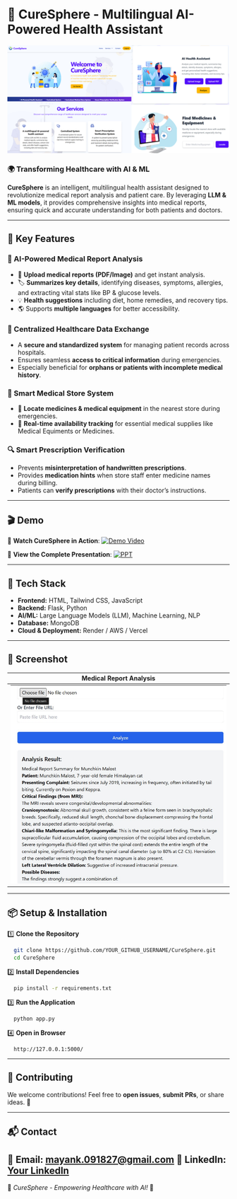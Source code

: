
# 🚀 CureSphere - Multilingual AI-Powered Health Assistant

![CureSphere Banner](demoimage.png)  

### 🌍 Transforming Healthcare with AI & ML

**CureSphere** is an intelligent, multilingual health assistant designed to revolutionize medical report analysis and patient care. By leveraging **LLM & ML models**, it provides comprehensive insights into medical reports, ensuring quick and accurate understanding for both patients and doctors.

---
## 🏥 Key Features
### 🏥 AI-Powered Medical Report Analysis
- 📄 **Upload medical reports (PDF/Image)** and get instant analysis.
- 🏷️ **Summarizes key details**, identifying diseases, symptoms, allergies, and extracting vital stats like BP & glucose levels.
- 💡 **Health suggestions** including diet, home remedies, and recovery tips.
- 🌎 Supports **multiple languages** for better accessibility.

### 🔗 Centralized Healthcare Data Exchange
- A **secure and standardized system** for managing patient records across hospitals.
- Ensures seamless **access to critical information** during emergencies.
- Especially beneficial for **orphans or patients with incomplete medical history**.

### 🏪 Smart Medical Store System
- 📍 **Locate medicines & medical equipment** in the nearest store during emergencies.
- 🏥 **Real-time availability tracking** for essential medical supplies like Medical Equiments or Medicines.

### 🔍 Smart Prescription Verification
- Prevents **misinterpretation of handwritten prescriptions**.
- Provides **medication hints** when store staff enter medicine names during billing.
- Patients can **verify prescriptions** with their doctor’s instructions.

---
## 🎬 Demo

🌟 **Watch CureSphere in Action**: [![Demo Video](https://img.shields.io/badge/Watch-Demo-red?style=for-the-badge&logo=youtube)]()

📑 **View the Complete Presentation**: [![PPT](https://img.shields.io/badge/View-Presentation-blue?style=for-the-badge&logo=microsoft-powerpoint)](https://drive.google.com/file/d/11OvK39v4rGCmlPR5zuCJLK6DLrcHqTXT/view?usp=drive_link)

---
## 🚀 Tech Stack

- **Frontend:** HTML, Tailwind CSS, JavaScript
- **Backend:** Flask, Python
- **AI/ML:** Large Language Models (LLM), Machine Learning, NLP
- **Database:** MongoDB
- **Cloud & Deployment:** Render / AWS / Vercel

---
## 📸 Screenshot

| Medical Report Analysis |
|----------------------|
| ![Report Analysis](screenshot1.jpg) |


---
## 📦 Setup & Installation

1️⃣ **Clone the Repository**
```bash
  git clone https://github.com/YOUR_GITHUB_USERNAME/CureSphere.git
  cd CureSphere
```
2️⃣ **Install Dependencies**
```bash
  pip install -r requirements.txt
```
3️⃣ **Run the Application**
```bash
  python app.py
```
4️⃣ **Open in Browser**
```
  http://127.0.0.1:5000/
```

---
## 🤝 Contributing
We welcome contributions! Feel free to **open issues**, **submit PRs**, or share ideas. 🚀

---
## 📬 Contact
📧 **Email:** mayank.091827@gmail.com 
🔗 **LinkedIn:** [Your LinkedIn](https://www.linkedin.com/in/mayank0510/)  
---

🚀 *CureSphere - Empowering Healthcare with AI!* 🚀

